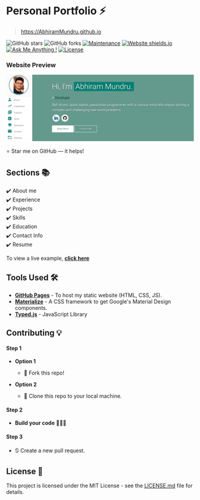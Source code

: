 # Personal Portfolio ⚡️

> https://AbhiramMundru.github.io

![GitHub stars](https://img.shields.io/github/stars/AbhiramMundru/AbhiramMundru.github.io)
![GitHub forks](https://img.shields.io/github/forks/AbhiramMundru/AbhiramMundru.github.io)
[![Maintenance](https://img.shields.io/badge/maintained-yes-green.svg)](https://github.com/abhiramMundru.github.io/commits/master)
[![Website shields.io](https://img.shields.io/badge/website-up-yellow)](http://AbhiramMundru.github.io/)
[![Ask Me Anything !](https://img.shields.io/badge/ask%20me-linkedin-1abc9c.svg)](https://www.linkedin.com/in/abhiram-mundru-a81a68202/)
[![License](http://img.shields.io/:license-mit-blue.svg?style=flat-square)](http://badges.mit-license.org)

### Website Preview

<p align="center"> 
  <kbd>
    <a href="https://AbhiramMundru.github.io" target="_blank"><img src="assets/img/readme_pic.jpg">
  </a>
  </kbd>
</p>

:star: Star me on GitHub — it helps!

## Sections 📚

✔️ About me\
✔️ Experience\
✔️ Projects \
✔️ Skills \
✔️ Education\
✔️ Contact Info\
✔️ Resume

To view a live example, **[click here](https://AbhiramMundru.github.io/)**

## Tools Used 🛠️

-   [<b>GitHub Pages</b>](https://create-react-app.dev/docs/deployment/#github-pages) - To host my static website (HTML, CSS, JS).
-   [<b>Materialize</b>](https://materializecss.com/) - A CSS framework to get Google's Material Design components.
-   [<b>Typed.js</b>](https://mattboldt.com/demos/typed-js/) - JavaScript Library

## Contributing 💡

#### Step 1

-   **Option 1**

    -   🍴 Fork this repo!

-   **Option 2**
    -   👯 Clone this repo to your local machine.

#### Step 2

-   **Build your code** 🔨🔨🔨

#### Step 3

-   🔃 Create a new pull request.

## License 📄

This project is licensed under the MIT License - see the [LICENSE.md](./LICENSE) file for details.
